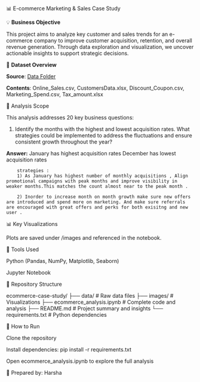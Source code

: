 📊 E-commerce Marketing & Sales Case Study

💡 **Business Objective**

This project aims to analyze key customer and sales trends for an e-commerce company to improve customer acquisition, retention, and overall revenue generation. Through data exploration and visualization, we uncover actionable insights to support strategic decisions.

📂 **Dataset Overview**

**Source**: [Data Folder](./data/)

**Contents**: Online_Sales.csv, CustomersData.xlsx, Discount_Coupon.csv, Marketing_Spend.csv, Tax_amount.xlsx

📅 Analysis Scope

This analysis addresses 20 key business questions:

1. Identify the months with the highest and lowest acquisition rates. What strategies could be implemented to address the fluctuations and ensure consistent growth throughout the year?

**Answer:** January has highest acquisition rates 
            December has lowest acquisition rates

        strategies : 
        1) As January has highest number of monthly acquisitions , Align promotional campaigns with peak months and improve visibility in weaker months.This matches the count almost near to the peak month . 

        2) Inorder to increase month on month growth make sure new offers are introduced and spend more on marketing. And make sure referrals are encouraged with great offers and perks for both exisitng and new user . 






📊 Key Visualizations

Plots are saved under /images and referenced in the notebook.


🔧 Tools Used

Python (Pandas, NumPy, Matplotlib, Seaborn)

Jupyter Notebook

📁 Repository Structure

ecommerce-case-study/
├── data/                      # Raw data files
├── images/                    # Visualizations
├── ecommerce_analysis.ipynb   # Complete code and analysis
├── README.md                  # Project summary and insights
└── requirements.txt           # Python dependencies

🚀 How to Run

Clone the repository

Install dependencies: pip install -r requirements.txt

Open ecommerce_analysis.ipynb to explore the full analysis

📅 Prepared by: Harsha



